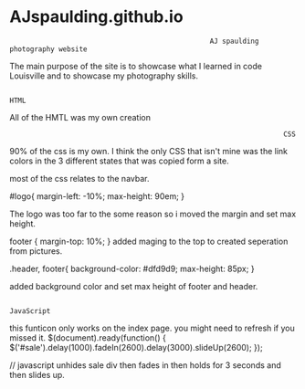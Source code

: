# AJspaulding.github.io

                                                     AJ spaulding photography website 



The main purpose of the site is to showcase what I learned in code Louisville and to showcase my photography skills. 



                                                                       HTML


All of the HMTL was my own creation 

                                                                       CSS

 90% of the css is my own. I think the only CSS that isn't mine was the link colors in the 3 different states that was copied form a site.

 most of the css relates to the navbar.



#logo{
 margin-left: -10%;
 max-height: 90em;
}

The logo was too far to the some reason  so i moved the margin and set max height.



footer {
  margin-top: 10%;
}
added maging to the top to created seperation from pictures.


.header, footer{
  background-color: #dfd9d9;
  max-height: 85px;
}

added background color and set max height of footer and header.





                                                                     JavaScript

this funticon only works on the index page. you might need to refresh if you missed it.
$(document).ready(function() {  $('#sale').delay(1000).fadeIn(2600).delay(3000).slideUp(2600);
});

// javascript unhides sale div then fades in then holds for 3 seconds and then slides up.





